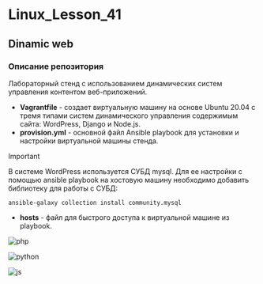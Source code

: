 # Linux_Lesson_41
## Dinamic web
### Описание репозитория
Лабораторный стенд с использованием динамических систем управления контентом веб-приложений.

- **Vagrantfile** - создает виртуальную машину на основе Ubuntu 20.04 с тремя типами систем динамического управления содержимым сайта: WordPress, Django и Node.js.
- **provision.yml** - основной файл Ansible playbook для установки и настройки виртуальной машины стенда.
> [!IMPORTANT]
> В системе WordPress используется СУБД mysql. Для ее настройки с помощью ansible playbook на хостовую машину необходимо добавить библиотеку для работы с СУБД:
> 
    ansible-galaxy collection install community.mysql
- **hosts** - файл для быстрого доступа к виртуальной машине из playbook.


![php](https://github.com/darknetworm/Linux_Lesson_41/assets/82410807/a85080e5-7a6f-42b6-a7a6-02b0a4ea80dc)

![python](https://github.com/darknetworm/Linux_Lesson_41/assets/82410807/79e5fdb9-bc61-4858-ae7a-125a72e5a5ef)

![js](https://github.com/darknetworm/Linux_Lesson_41/assets/82410807/09b3ac4c-e6af-4064-b7c7-14343008b0b0)
